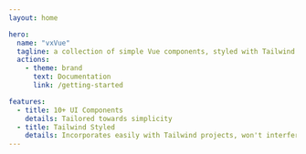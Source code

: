 ```yaml
---
layout: home

hero:
  name: "vxVue"
  tagline: a collection of simple Vue components, styled with Tailwind CSS
  actions:
    - theme: brand
      text: Documentation
      link: /getting-started

features:
  - title: 10+ UI Components
    details: Tailored towards simplicity
  - title: Tailwind Styled
    details: Incorporates easily with Tailwind projects, won't interfere with your custom CSS
---
```


